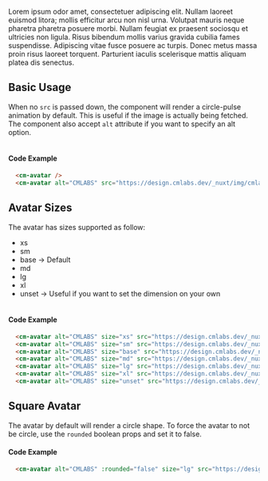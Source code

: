 <p class="text-md text-dark-10 dark:text-gray-40">
  Lorem ipsum odor amet, consectetuer adipiscing elit. Nullam laoreet euismod litora; mollis efficitur arcu non nisl urna. Volutpat mauris neque pharetra pharetra posuere morbi. Nullam feugiat ex praesent sociosqu et ultricies non ligula. Risus bibendum mollis varius gravida cubilia fames suspendisse. Adipiscing vitae fusce posuere ac turpis. Donec metus massa proin risus laoreet torquent. Parturient iaculis scelerisque mattis aliquam platea dis senectus.
</p>

## Basic Usage

When no `src` is passed down, the component will render a circle-pulse animation by default. This is useful if the image is actually being fetched.  
The component also accept `alt` attribute if you want to specify an alt option.

<div style="display: flex; align-items: center; gap: 8px; margin-top: 16px;">
  <cm-avatar></cm-avatar>
  <cm-avatar alt="CMLABS" src="https://design.cmlabs.dev/_nuxt/img/cmlabs.21b68bc.svg"></cm-avatar>
</div>

#### Code Example

```html
  <cm-avatar />
  <cm-avatar alt="CMLABS" src="https://design.cmlabs.dev/_nuxt/img/cmlabs.21b68bc.svg" />
```

## Avatar Sizes

The avatar has sizes supported as follow:

- xs
- sm
- base -> Default
- md
- lg
- xl
- unset -> Useful if you want to set the dimension on your own

<div style="display: flex; align-items: center; gap: 8px; margin-top: 16px;">
  <cm-avatar alt="CMLABS" size="xs" src="https://design.cmlabs.dev/_nuxt/img/cmlabs.21b68bc.svg"></cm-avatar>
  <cm-avatar alt="CMLABS" size="sm" src="https://design.cmlabs.dev/_nuxt/img/cmlabs.21b68bc.svg"></cm-avatar>
  <cm-avatar alt="CMLABS" size="base" src="https://design.cmlabs.dev/_nuxt/img/cmlabs.21b68bc.svg"></cm-avatar>
  <cm-avatar alt="CMLABS" size="md" src="https://design.cmlabs.dev/_nuxt/img/cmlabs.21b68bc.svg"></cm-avatar>
  <cm-avatar alt="CMLABS" size="lg" src="https://design.cmlabs.dev/_nuxt/img/cmlabs.21b68bc.svg"></cm-avatar>
  <cm-avatar alt="CMLABS" size="xl" src="https://design.cmlabs.dev/_nuxt/img/cmlabs.21b68bc.svg"></cm-avatar>
  <cm-avatar alt="CMLABS" size="unset" src="https://design.cmlabs.dev/_nuxt/img/cmlabs.21b68bc.svg" width="80" height="80"></cm-avatar>
</div>

#### Code Example

```html
  <cm-avatar alt="CMLABS" size="xs" src="https://design.cmlabs.dev/_nuxt/img/cmlabs.21b68bc.svg" />
  <cm-avatar alt="CMLABS" size="sm" src="https://design.cmlabs.dev/_nuxt/img/cmlabs.21b68bc.svg" />
  <cm-avatar alt="CMLABS" size="base" src="https://design.cmlabs.dev/_nuxt/img/cmlabs.21b68bc.svg" />
  <cm-avatar alt="CMLABS" size="md" src="https://design.cmlabs.dev/_nuxt/img/cmlabs.21b68bc.svg" />
  <cm-avatar alt="CMLABS" size="lg" src="https://design.cmlabs.dev/_nuxt/img/cmlabs.21b68bc.svg" />
  <cm-avatar alt="CMLABS" size="xl" src="https://design.cmlabs.dev/_nuxt/img/cmlabs.21b68bc.svg" />
  <cm-avatar alt="CMLABS" size="unset" src="https://design.cmlabs.dev/_nuxt/img/cmlabs.21b68bc.svg" width="80" height="80" />
```

## Square Avatar

The avatar by default will render a circle shape. To force the avatar to not be circle, use the `rounded` boolean props and set it to false.

<cm-avatar alt="CMLABS" :rounded="false" size="lg" src="https://design.cmlabs.dev/_nuxt/img/cmlabs.21b68bc.svg"></cm-avatar>

#### Code Example

```html
  <cm-avatar alt="CMLABS" :rounded="false" size="lg" src="https://design.cmlabs.dev/_nuxt/img/cmlabs.21b68bc.svg" />
```

